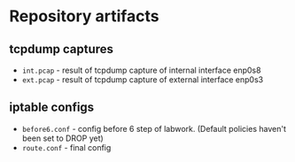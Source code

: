 # Repository artifacts

## tcpdump captures
- `int.pcap` - result of tcpdump capture of internal interface enp0s8
- `ext.pcap` - result of tcpdump capture of external interface enp0s3

## iptable configs
- `before6.conf` - config before 6 step of labwork. (Default policies haven't been set to DROP yet)
- `route.conf` - final config

